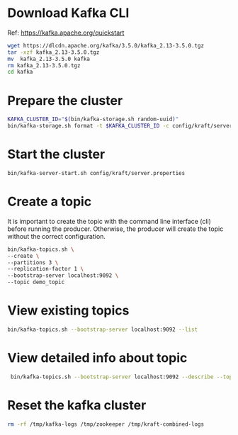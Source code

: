 # Download Kafka CLI
Ref: https://kafka.apache.org/quickstart

```sh
wget https://dlcdn.apache.org/kafka/3.5.0/kafka_2.13-3.5.0.tgz
tar -xzf kafka_2.13-3.5.0.tgz
mv  kafka_2.13-3.5.0 kafka
rm kafka_2.13-3.5.0.tgz
cd kafka
```

# Prepare the cluster

```sh
KAFKA_CLUSTER_ID="$(bin/kafka-storage.sh random-uuid)"
bin/kafka-storage.sh format -t $KAFKA_CLUSTER_ID -c config/kraft/server.properties
```

# Start the cluster

```sh 
bin/kafka-server-start.sh config/kraft/server.properties
```

# Create a topic
It is important to create the topic with the command line interface (cli) before running the producer.
Otherwise, the producer will create the topic without the correct configuration.

```sh 
bin/kafka-topics.sh \
--create \
--partitions 3 \
--replication-factor 1 \
--bootstrap-server localhost:9092 \
--topic demo_topic
```

# View existing topics

```sh 
bin/kafka-topics.sh --bootstrap-server localhost:9092 --list
```

# View detailed info about topic

```sh 
 bin/kafka-topics.sh --bootstrap-server localhost:9092 --describe --topic demo_topic
```

# Reset the kafka cluster
```sh
rm -rf /tmp/kafka-logs /tmp/zookeeper /tmp/kraft-combined-logs
```
